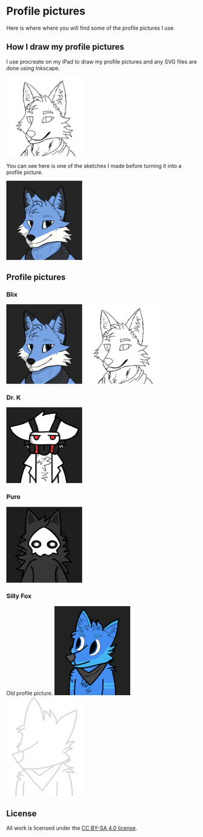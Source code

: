 # Profile pictures

Here is where where you will find some of the profile pictures I use.

## How I draw my profile pictures

I use procreate on my iPad to draw my profile pictures and any SVG files are done using Inkscape.

<img src="blix/sketch.png" width="200" alt="Sketch"/>

You can see here is one of the sketches I made before turning it into a profile picture.

<img src="blix/pfp.png" width="200" alt="Final"/>

## Profile pictures

### Blix
<img src="blix/pfp.png" width="200" alt="Blix" style="display: inline;"/>
<img src="blix/sketch.png" width="200" alt="Blix Gray" style="display: inline;"/>

### Dr. K
<img src="drk/pfp.png" width="200" alt="Dr. K" style="display: inline;"/>

### Puro
<img src="puro/pfp.png" width="200" alt="Puro" style="display: inline;"/>

### Silly Fox
Old profile picture.
<img src="silly_fox/pfp.png" width="200" alt="Furry" style="display: inline;"/>
<img src="silly_fox/pfp_min_gray.png" width="200" alt="Furry Gray" style="display: inline;"/>


## License

All work is licensed under the [CC BY-SA 4.0 license](https://creativecommons.org/licenses/by-sa/4.0/).